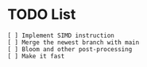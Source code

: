 # TODO List

    [ ] Implement SIMD instruction
    [ ] Merge the newest branch with main
    [ ] Bloom and other post-processing
    [ ] Make it fast
